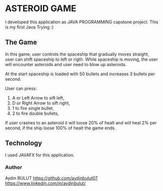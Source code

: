 # ASTEROID GAME

I developed this application as JAVA PROGRAMMING capstone project. This is my first Java Trying :) 

## The Game

In this game; user controls the spaceship that gradually moves straight, user can shift spaceship to left or rigth. 
While spaceship is moving, the user will encounter asteroids and user need to blow up asteroids. 

At the start spaceship is loaded with 50 bullets and increases 3 bullets per second. 

User can press:  
1. A or Left Arrow to sift left,  
2. D or Right Arrow to sift right,
3. 1 to fire single bullet, 
4. 2 to fire double bullets,

If user crashes to an asteroid it will loose 20% of healt and will heal 2% per second, if the ship loose 100% of healt 
the game ends.

## Technology

I used JAVAFX for this application.

### Author

Aydın BULUT
https://github.com/aydinbulut07
https://www.linkedin.com/in/aydinbulut/